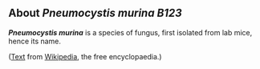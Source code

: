 About *Pneumocystis murina B123* 
--------------------------------



***Pneumocystis murina*** is a species of fungus, first isolated from
lab mice, hence its name.

([Text](http://en.wikipedia.org/wiki/Pneumocystis_murina) from
[Wikipedia](http://en.wikipedia.org/), the free encyclopaedia.)
